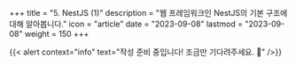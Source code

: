 +++
title = "5. NestJS (1)"
description = "웹 프레임워크인 NestJS의 기본 구조에 대해 알아봅니다."
icon = "article"
date = "2023-09-08"
lastmod = "2023-09-08"
weight = 150
+++

{{< alert context="info" text="작성 준비 중입니다! 조금만 기다려주세요. 🥹" />}}
